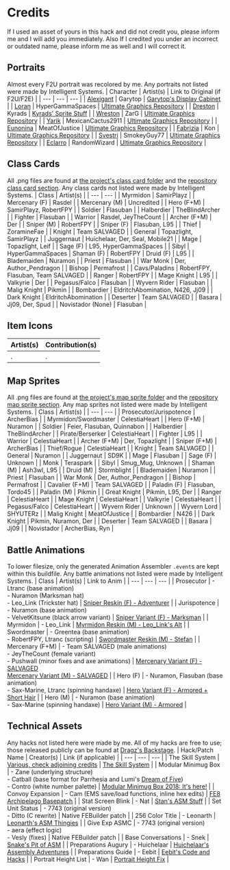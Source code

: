 
# Credits

If I used an asset of yours in this hack and did not credit you, please inform me and I will add you immediately. Also If I credited you under an incorrect or outdated name, please inform me as well and I will correct it.

## Portraits

Almost every F2U portrait was recolored by me. Any portraits not listed were made by Intelligent Systems.
| Character 		| Artist(s) 		| Link to Original (if F2U/F2E)	|
| ---			| ---	 			| ---			|
| [Alexigant](https://github.com/GigaExcalibur/Truth-from-Broken-Order/blob/main/Graphics/Mugs/Mug-Preprocessor-master/Alexigant.png)	| Garytop			| [Garytop's Display Cabinet](https://feuniverse.us/t/garytops-display-cabinet/16303) |
| [Loran](https://github.com/GigaExcalibur/Truth-from-Broken-Order/blob/main/Graphics/Mugs/Mug-Preprocessor-master/Loran.png)		| HyperGammaSpaces | [Ultimate Graphics Repository](https://github.com/Klokinator/FE-Repo/blob/main/Portrait%20Repository/Non-FE%20Properties/Unsorted/Promare%2C%20Lio%20Fotia%20%7BHyperGammaSpaces%7D.png) |
| [Dreston](https://github.com/GigaExcalibur/Truth-from-Broken-Order/blob/main/Graphics/Mugs/Mug-Preprocessor-master/Dreston.png)	| Kyrads			| [Kyrads' Sprite Stuff](https://feuniverse.us/t/kyrads-sprite-stuff/12772) |
| [Wreston](https://github.com/GigaExcalibur/Truth-from-Broken-Order/blob/main/Graphics/Mugs/Mug-Preprocessor-master/Wreston.png)	| ZarG				| [Ultimate Graphics Repository](https://github.com/Klokinator/FE-Repo/blob/ac6b3a76756ae506136f35166b17e1aa111baf7c/Portrait%20Repository/Spriting%20Community%20OC's%20(Grouped%20by%20Artist)/Zarg/Zarg_4%20%5BF2E%5D.png) |
| [Yarik](https://github.com/GigaExcalibur/Truth-from-Broken-Order/blob/main/Graphics/Mugs/Mug-Preprocessor-master/Yarik.png)		| MexicanCactus2911	| [Ultimate Graphics Repository](https://github.com/Klokinator/FE-Repo/blob/ac6b3a76756ae506136f35166b17e1aa111baf7c/Portrait%20Repository/Spriting%20Community%20OC's%20(Grouped%20by%20Artist)/Mexicancactus2911/%7BMexicancactus2911%7D%20%5BF2E%5D%20OC%20Richter.png) |
| [Eunonina](https://github.com/GigaExcalibur/Truth-from-Broken-Order/blob/main/Graphics/Mugs/Mug-Preprocessor-master/Eunonina.png)	| MeatOfJustice		| [Ultimate Graphics Repository](https://github.com/Klokinator/FE-Repo/blob/ac6b3a76756ae506136f35166b17e1aa111baf7c/Portrait%20Repository/Spriting%20Community%20OC's%20(Grouped%20by%20Artist)/MeatOfJustice/%7BMeatofJustice%7D%20F2E%20OC%2022.png) |
| [Fabrizia](https://github.com/GigaExcalibur/Truth-from-Broken-Order/blob/main/Graphics/Mugs/Mug-Preprocessor-master/Fabrizia.png)	| Kon				| [Ultimate Graphics Repository](https://github.com/Klokinator/FE-Repo/blob/ac6b3a76756ae506136f35166b17e1aa111baf7c/Portrait%20Repository/Spriting%20Community%20OC's%20(Grouped%20by%20Artist)/Unsorted/%7BKon%7D%20F2U%20OC%204.png) |
| [Svestri](https://github.com/GigaExcalibur/Truth-from-Broken-Order/blob/main/Graphics/Mugs/Mug-Preprocessor-master/Svestri.png)	| SmokeyGuy77		| [Ultimate Graphics Repository](https://github.com/Klokinator/FE-Repo/blob/ac6b3a76756ae506136f35166b17e1aa111baf7c/Portrait%20Repository/Spriting%20Community%20OC's%20(Grouped%20by%20Artist)/Smokeyguy77/Smokeyguy77_SmokedCDXX.png) |
| [Eclarro](https://github.com/GigaExcalibur/Truth-from-Broken-Order/blob/main/Graphics/Mugs/Mug-Preprocessor-master/Eclarro.png)	| RandomWizard		| [Ultimate Graphics Repository](https://github.com/Klokinator/FE-Repo/blob/ac6b3a76756ae506136f35166b17e1aa111baf7c/Portrait%20Repository/Spriting%20Community%20OC's%20(Grouped%20by%20Artist)/All%20EDGE%20Entries%20(ALL%20F2E)/RandomWizard%20-%20Smugmeister%5BF2E%5D.png) |

## Class Cards

All .png files are found at [the project's class card folder](https://github.com/GigaExcalibur/Truth-from-Broken-Order/tree/main/Graphics/ClassCards/stuff) and the [repository class card section](https://github.com/Klokinator/FE-Repo/tree/ac6b3a76756ae506136f35166b17e1aa111baf7c/Class%20Cards). Any class cards not listed were made by Intelligent Systems.
| Class				| Artist(s)			|
| ---				| ---				|
| Myrmidon			| SamirPlayz		|
| Mercenary (F)		| Rasdel			|
| Mercenary (M)		| Uncredited		|
| Hero (F+M)		| SamirPlayz, RobertFPY |
| Soldier			| Flasuban			|
| Halberdier		| TheBlindArcher	|
| Fighter			| Flasuban			|
| Warrior			| Rasdel, JeyTheCount |
| Archer (F+M)		| Der				|
| Sniper (M)		| RobertFPY			|
| Sniper (F)		| Flasuban, L95		|
| Thief				| ZoramineFae		|
| Knight			| Team SALVAGED		|
| General			| Topazlight, SamirPlayz |
| Juggernaut		| Huichelaar, Der, Seal, Mobile21 |
| Mage				| Topazlight, Leif 	|
| Sage (F)			| L95, HyperGammaSpaces |
| Sibyl				| HyperGammaSpaces
| Shaman (F)		| RobertFPY
| Druid	(F)			| L95				|
| Blademaiden		| Nuramon			|
| Priest			| Flasuban			|
| War Monk			| Der, Author_Pendragon |
| Bishop			| Permafrost		|
| Cavs/Paladins		| RobertFPY, Flasuban, Team SALVAGED |
| Ranger			| RobertFPY			|
| Mage Knight		| L95				|
| Valkyrie			| Der				|
| Pegasus/Falco		| Flasuban			|
| Wyvern Rider		| Flasuban			|
| Malig Knight		| Pikmin			|
| Bombardier		| EldritchAbomination, N426, Jj09 |
| Dark Knight		| EldritchAbomination |
| Deserter			| Team SALVAGED		|
| Basara			| Jj09, Der, Spud	|
| Novistador (None)	| Flasuban			|

## Item Icons

| Artist(s)		| Contribution(s) 	|
| ---			| ---				|
| .				| .					|

## Map Sprites
All .png files are found at [the project's map sprite folder](https://github.com/GigaExcalibur/Truth-from-Broken-Order/tree/main/Graphics/MapSprites) and the [repository map sprite section](https://github.com/Klokinator/FE-Repo/tree/ac6b3a76756ae506136f35166b17e1aa111baf7c/Map%20Sprites). Any map sprites not listed were made by Intelligent Systems.
| Class			| Artist(s)			|
| ---			| ---	 			|
| Prosecutor/Jurispotence | ArcherBias	|
| Myrmidon/Swordmaster	| CelestiaHeart |
| Hero (F+M)			| Nuramon		|
| Soldier				| Feier, Flasuban, Quinnabon |
| Halberdier			| TheBlindArcher	|
| Pirate/Berserker		| CelestiaHeart	|
| Fighter				| L95			|
| Warrior				| CelestiaHeart	|
| Archer (F+M)			| Der, Topazlight	|
| Sniper (F+M)			| ArcherBias	|
| Thief/Rogue			| CelestiaHeart	|
| Knight				| Team SALVAGED	|
| General				| Nuramon		|
| Juggernaut			| SD9K			|
| Mage					| Flasuban		|
| Sage (F)				| Unknown		|
| Monk					| Teraspark		|
| Sibyl					| Smug_Mug, Unknown	|
| Shaman (M)			| Ash3wl, L95	|
| Druid (M)				| Stormblight	|
| Blademaiden			| Nuramon		|
| Priest				| Flasuban		|
| War Monk				| Der, Author_Pendragon	|
| Bishop				| Permafrost	|
| Cavalier (F+M)		| Team SALVAGED	|
| Paladin (F)			| Flasuban, Tordo45 |
| Paladin (M)			| Pikmin		|
| Great Knight			| Pikmin, L95, Der |
| Ranger				| CelestiaHeart |
| Mage Knight			| CelestiaHeart |
| Valkyrie				| CelestiaHeart	|
| Pegasus/Falco			| CelestiaHeart	|
| Wyvern Rider			| Unknown		|
| Wyvern Lord			| SHYUTERz		|
| Malig Knight			| MeatOfJustice	|
| Bombardier			| N426			|
| Dark Knight			| Pikmin, Nuramon, Der |
| Deserter				| Team SALVAGED	|
| Basara				| Jj09			|
| Novistador			| ArcherBias, Ryn |

## Battle Animations

To lower filesize, only the generated Animation Assembler `.event`s are kept within this buildfile. Any battle animations not listed were made by Intelligent Systems.
| Class			| Artist(s)			| Link to Anim 	|
| --- 			| ---				| --- 			|
| Prosecutor	| - Ltranc (base animation)<br> - Nuramon (Marksman hat)<br> - Leo_Link (Trickster hat)	| [Sniper Reskin (F) - Adventurer](https://github.com/Klokinator/FE-Repo/tree/main/Battle%20Animations/Infantry%20-%20(Bow)%20Snipers%20and%20Ballistae/%5BSniper-Reskin%5D%20%5BF%5D%20Adventurer%20by%20ltranc) |
| Jurispotence	| - Nuramon (base animation)<br> - VelvetKitsune (black arrow variant) | [Sniper Variant (F) - Marksman](https://github.com/Klokinator/FE-Repo/tree/main/Battle%20Animations/Infantry%20-%20(Bow)%20Snipers%20and%20Ballistae/%5BSniper-Variant%5D%20%5BF%5D%20Marksman%20by%20Nuramon) |
| Myrmidon		| - Leo_Link |	[Myrmidon Reskin (M) - Leo_Link's Alt](https://github.com/Klokinator/FE-Repo/tree/main/Battle%20Animations/Infantry%20-%20(Swd)%20Myrms%20and%20Swordmasters/%5BMyrmidon-Reskin%5D%20%5BM%5D%20Leo_Link's%20Alt) |
| Swordmaster	| - Greentea (base animation)<br> - RobertFPY, Ltranc (scripting) | [Swordmaster Reskin (M) - Stefan](https://github.com/Klokinator/FE-Repo/tree/main/Battle%20Animations/Infantry%20-%20(Swd)%20Myrms%20and%20Swordmasters/%5BSwordmaster-Variant%5D%20%5BM%5D%20Stefan%20by%20Greentea) |
| Mercenary (F+M) | - Team SALVAGED (male animations)<br> - JeyTheCount (female variant)<br> - Pushwall (minor fixes and axe animations) | [Mercenary Variant (F) - SALVAGED](https://github.com/Klokinator/FE-Repo/tree/main/Battle%20Animations/Infantry%20-%20(Swd)%20Mercenaries%20and%20Heroes/%5BMercenary-Variant%5D%20%5BF%5D%20Mercenary%20by%20SALVAGED)<br>[Mercenary Variant (M) - SALVAGED](https://github.com/Klokinator/FE-Repo/tree/main/Battle%20Animations/Infantry%20-%20(Swd)%20Mercenaries%20and%20Heroes/%5BMercenary-Variant%5D%20%5BM%5D%20Mercenary%20by%20SALVAGED%20%2BAxe) |
| Hero (F)		| - Nuramon, Flasuban (base animation)<br> - Sax-Marine, Ltranc (spinning handaxe) | [Hero Variant (F) - Armored + Short Hair](https://github.com/Klokinator/FE-Repo/tree/main/Battle%20Animations/Infantry%20-%20(Swd)%20Mercenaries%20and%20Heroes/%5BHero-Variant%5D%20%5BF%5D%20Armored%20%2BShort%20Hair%20by%20Nuramon) |
| Hero (M)		| - Nuramon (base animation)<br> - Sax-Marine (spinning handaxe) | [Hero Variant (M) - Armored](https://github.com/Klokinator/FE-Repo/tree/main/Battle%20Animations/Infantry%20-%20(Swd)%20Mercenaries%20and%20Heroes/%5BHero-Variant%5D%20%5BM%5D%20Armored%20by%20Nuramon) |

## Technical Assets

Any hacks not listed here were made by me. All of my hacks are free to use; those released publicly can be found at [Dragz's Backstage](https://feuniverse.us/t/dragz-s-backstage/19997).
| Hack/Patch Name		| Creator(s)		| Link (if applicable) |
| ---					| ---				| ---	|
| The Skill System		| [Various, check adjoining credits](https://github.com/GigaExcalibur/Truth-from-Broken-Order/blob/main/SkillsysCredits.md) | [The Skill System](https://github.com/FireEmblemUniverse/SkillSystem_FE8) |
| Modular Minimug Box	| - Zane (underlying structure)<br> - Catball (base format for Parrhesia and Lumi's [Dream of Five](https://feuniverse.us/t/fe8-complete-fe-dream-of-five-definitive-edition/21043))<br> - Contro (white number palette) | [Modular Minimug Box 2018: It's here!](https://feuniverse.us/t/fe8-modular-minimug-box-2018-its-here/4235) |
| Convoy Expansion		| - Cam (EMS save/load functions, inline hex edits) | [FE8 Archipelago Basepatch](https://github.com/CT075/fe8-archipelago/tree/main/src/convoy200) |
| Stat Screen Blink		| - Nat | [Stan's ASM Stuff](https://feuniverse.us/t/fe8u-stans-asm-stuff/2376) |
| Set Unit Status		| - 7743 (original version)<br> - Ditto (C rewrite) | Native FEBuilder patch |
| 256 Color Title		| - Leonarth | [Leonarth's ASM Thingies](https://feuniverse.us/t/fe8-and-maybe-fe7-leonarths-asm-thingies/2693/10) |
| Give Exp ASMC			| - 7743 (original version)<br> - aera (effect logic)<br> - Vesly (fixes) | Native FEBuilder patch |
| Base Conversations	| - Snek | [Snake's Pit of ASM](https://feuniverse.us/t/snakes-pit-of-asm-and-other-stuff/3627) |
| Preparations Augury	| - Huichelaar | [Huichelaar's Assembly Adventures](https://feuniverse.us/t/snakes-pit-of-asm-and-other-stuff/3627) |
| Preparations Guide	| - Eebit | [Eebit's Code and Hacks](https://feuniverse.us/t/eebits-code-and-hacks/22248) |
| Portrait Height List	| - Wan | [Portrait Height Fix](https://feuniverse.us/t/portrait-height-fix/2315) |
